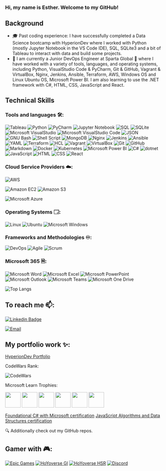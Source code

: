 ### Hi, my name is Esther. Welcome to my GitHub!

<!--
**EstherSlabbert/EstherSlabbert** is a ✨ _special_ ✨ repository because its `README.md` (this file) appears on your GitHub profile.

Here are some ideas to get you started:

- 🔭 I’m currently working on ...
- 🌱 I’m currently learning ...
- 👯 I’m looking to collaborate on ...
- 🤔 I’m looking for help with ...
- 💬 Ask me about ...
- 📫 How to reach me: ...
- 😄 Pronouns: ...
- ⚡ Fun fact: ...
-->
## Background

- 🎓 Past coding experience: I have successfully completed a Data Science bootcamp with HyperionDev where I worked with Python (mostly Jupyter Notebook in the VS Code IDE), SQL, SQLite3 and a bit of Tableau to interact with data and build some projects.
- 🌱 I am currently a Junior DevOps Engineer at Sparta Global 🏢 where I have worked with a variety of tools, languages, and operating systems, including Python, VisualStudio Code & PyCharm, Git & GitHub, Vagrant & VirtualBox, Nginx, Jenkins, Ansible, Terraform, AWS, Windows OS and Linux Ubuntu OS, Microsoft Power BI. I am also learning to use the .NET framework with C#, HTML, CSS, JavaScript and React.

<!-- ![GitHub Stats](https://github-readme-stats.vercel.app/api?username=EstherSlabbert&theme=blue-green) -->

<!-- Currently learning with:

![Udemy](https://img.shields.io/badge/Udemy-A435F0?style=flat&logo=Udemy&logoColor=white)
![YouTube](https://img.shields.io/badge/YouTube-%23FF0000.svg?style=for-the-badge&logo=YouTube&logoColor=white)-->

## Technical Skills

### Tools and languages 🛠️:

![Tableau](https://img.shields.io/badge/-Tableau-0D47A1?style=flat&logo=Tableau&logoColor=FFA000)
![Python](https://img.shields.io/badge/-Python-306998?style=flat&logo=python&logoColor=FFD43B)
![PyCharm](https://img.shields.io/badge/PyCharm-143?style=flat&logo=pycharm&logoColor=black&color=black&labelColor=green)
![Jupyter Notebook](https://img.shields.io/badge/-JupyterNotebook-5C2D91?style=flat&logo=jupyter&logoColor=orange) 
![SQL](https://img.shields.io/badge/-MySQL-00758F?style=flat&logo=MySQL&logoColor=F29111) 
![SQLite](https://img.shields.io/badge/SQLite-07405E?style=flat&logo=sqlite&logoColor=white) 
![Microsoft VisualStudio](https://img.shields.io/badge/-Visual%20Studio-52207D?style=flat&logo=Visual%20Studio&logoColor=white) 
![Microsoft VisualStudio Code](https://img.shields.io/badge/-Visual%20Studio%20Code-252526?style=flat&logo=Visual%20Studio%20Code&logoColor=0098FF) 
![JSON](https://img.shields.io/badge/-JSON-darkblue?style=flat&logo=json&logoColor=blue)
![GNU Bash](https://img.shields.io/badge/Bash-4DA925?logo=gnubash&logoColor=444445&style=flat)
![Shell Script](https://img.shields.io/badge/Shell_script-%23121011.svg?style=flat&logo=gnu-bash&logoColor=white)
![MongoDB](https://img.shields.io/badge/-MongoDB-E8E7D5?style=flat&logo=MONGODB&logoColor=3FA037)
![Nginx](https://img.shields.io/badge/Nginx-43A047?logo=nginx&logoColor=fff&style=flat)
![Jenkins](https://img.shields.io/badge/-Jenkins-d24939?style=flat&logo=Jenkins&logoColor=f7f1da) 
![Ansible](https://img.shields.io/badge/-Ansible-EE0000?style=flat&logo=Ansible&logoColor=white) 
![YAML](https://img.shields.io/badge/-YAML-grey?style=flat&logo=yaml&logoColor=red) 
![Terraform](https://img.shields.io/badge/-Terraform-7B42BC?style=flat&logo=Terraform&logoColor=white) 
![HCL](https://img.shields.io/badge/-HashiCorp%20Configuration%20Language-darkblue?style=flat&logo=hcl&logoColor=lightblue) 
![Vagrant](https://img.shields.io/badge/-Vagrant-1868F2?style=flat&logo=Vagrant&logoColor=white) 
![VirtualBox](https://img.shields.io/badge/-VirtualBox-2E3156?style=flat&logo=virtualbox&logoColor=white)
![Git](https://img.shields.io/badge/-Git-F05032?style=flat&logo=Git&logoColor=white) 
![GitHub](https://img.shields.io/badge/GitHub-100000?style=flat&logo=github&logoColor=white) 
![Markdown](https://img.shields.io/badge/Markdown-005073?flat&logo=markdown&logoColor=e8702a) 
![Docker](https://img.shields.io/badge/-Docker-0db7ed?style=flat&logo=Docker&logoColor=white) 
![Kubernetes](https://img.shields.io/badge/-Kubernetes-3970e4?style=flat&logo=Kubernetes&logoColor=white) 
![Microsoft Power BI](https://img.shields.io/badge/Power_BI-118DFF.svg?style=flat&logo=powerbi&logoColor=#ECC846)
![C#](https://img.shields.io/badge/-CSharp-A179DC?style=flat&logo=Csharp&logoColor=684D95)
![dotnet](https://img.shields.io/badge/-.NET-E4DCF0?style=flat&logo=dotnet&logoColor=512bd4)
![JavaScript](https://img.shields.io/badge/JavaScript-%23323330.svg?style=flat&logo=javascript&logoColor=%23F7DF1E)
![HTML](https://img.shields.io/badge/HTML-fff?style=flat&logo=html5&logoColor=%e34c26)
![CSS](https://img.shields.io/badge/CSS-264de4?style=flat&logo=css3&logoColor=%fff)
![React](https://img.shields.io/badge/React-white?style=flat&logo=react&logoColor=61dbfb)
<!-- ![Apache Kafka](https://img.shields.io/badge/-Apache%20Kafka-D22128?style=flat&logo=ApacheKafka&logoColor=black)
![PowerShell](https://img.shields.io/badge/PowerShell-%235391FE.svg?style=for-the-badge&logo=powershell&logoColor=white)
![Trello](https://img.shields.io/badge/Trello-%23026AA7.svg?style=for-the-badge&logo=Trello&logoColor=white)
![Windows Terminal](https://img.shields.io/badge/Windows%20Terminal-%234D4D4D.svg?style=for-the-badge&logo=windows-terminal&logoColor=white)

Libraries:
![Matplotlib](https://img.shields.io/badge/Matplotlib-%23ffffff.svg?style=for-the-badge&logo=Matplotlib&logoColor=black)
![NumPy](https://img.shields.io/badge/numpy-%23013243.svg?style=for-the-badge&logo=numpy&logoColor=white)
![Pandas](https://img.shields.io/badge/pandas-%23150458.svg?style=for-the-badge&logo=pandas&logoColor=white)
![scikit-learn](https://img.shields.io/badge/scikit--learn-%23F7931E.svg?style=for-the-badge&logo=scikit-learn&logoColor=white)-->

### Cloud Service Providers ☁️:

![AWS](https://img.shields.io/badge/-Amazon%20Web%20Services-232F3E?style=flat&logo=Amazon%20AWS&logoColor=FF9900) 

![Amazon EC2](https://img.shields.io/badge/Amazon%20EC2-F90?logo=amazonec2&logoColor=fff&style=flat)
![Amazon S3](https://img.shields.io/badge/Amazon%20S3-569A31?logo=amazons3&logoColor=fff&style=flat)

![Microsoft Azure](https://img.shields.io/badge/-Microsoft%20Azure-ebebeb?style=flat&logo=microsoft%20azure&logoColor=2b88d8)

### Operating Systems 🗔:

![Linux](https://img.shields.io/badge/-Linux-FCC624?style=flat&logo=Linux&logoColor=black)
![Ubuntu](https://img.shields.io/badge/-Ubuntu-E95420?style=flat&logo=Ubuntu&logoColor=white)
![Microsoft Windows](https://img.shields.io/badge/-Microsoft%20Windows-6264A7?style=flat&logo=Windows&logoColor=microsoft-windows)

### Frameworks and Methodologies ♾️:

![DevOps](https://img.shields.io/badge/-DevOps-2496ED?style=flat&logo=scrum&logoColor=white)
![Agile](https://img.shields.io/badge/-Agile-2496ED?style=flat&logo=agile&logoColor=white)
![Scrum](https://img.shields.io/badge/-Scrum-2496ED?style=flat&logo=scrum&logoColor=white)

### Microsoft 365 🗎:

![Microsoft Word](https://img.shields.io/badge/-Microsoft%20Word-164ead?style=flat&logo=microsoft%20word)
![Microsoft Excel](https://img.shields.io/badge/-Microsoft%20Excel-026f39?style=flat&logo=microsoft%20excel)
![Microsoft PowerPoint](https://img.shields.io/badge/-Microsoft%20PowerPoint-b9361a?style=flat&logo=microsoft%20powerpoint)
![Microsoft Outlook](https://img.shields.io/badge/Microsoft%20Outlook-0078D4?logo=microsoftoutlook&logoColor=fff&style=flat)
![Microsoft Teams](https://img.shields.io/badge/-Microsoft%20Teams-6264A7?style=flat&logo=Microsoft%20Teams&logoColor=white)
![Microsoft One Drive](https://img.shields.io/badge/-Microsoft%20OneDrive-0078D4?style=flat&logo=Microsoft%20OneDrive&logoColor=white)

![Top Langs](https://github-readme-stats.vercel.app/api/top-langs/?username=EstherSlabbert&size_weight=0.5&count_weight=0.5&layout=compact)

## To reach me 📫:

[![Linkedin Badge](https://img.shields.io/badge/-LinkedIn-blue?style=flat&logo=LinkedIn&logoColor=white)](https://www.linkedin.com/in/esther-slabbert-b7a027255/)

[![Email](https://img.shields.io/badge/-Email-EE0001?style=flat&logo=Gmail&logoColor=white)](mailto:super.ejs@gmail.com)

<!--
![Indeed](https://img.shields.io/badge/indeed-003A9B?style=for-the-badge&logo=indeed&logoColor=white)
![Facebook](https://img.shields.io/badge/Facebook-%231877F2.svg?style=for-the-badge&logo=Facebook&logoColor=white)
![Instagram](https://img.shields.io/badge/Instagram-%23E4405F.svg?style=for-the-badge&logo=Instagram&logoColor=white)
![Messenger](https://img.shields.io/badge/Messenger-00B2FF?style=for-the-badge&logo=messenger&logoColor=white)
![Pinterest](https://img.shields.io/badge/Pinterest-%23E60023.svg?style=for-the-badge&logo=Pinterest&logoColor=white)
![Reddit](https://img.shields.io/badge/Reddit-FF4500?style=for-the-badge&logo=reddit&logoColor=white)
![Telegram](https://img.shields.io/badge/Telegram-2CA5E0?style=for-the-badge&logo=telegram&logoColor=white)
![WhatsApp](https://img.shields.io/badge/WhatsApp-25D366?style=for-the-badge&logo=whatsapp&logoColor=white)
![Zoom](https://img.shields.io/badge/Zoom-2D8CFF?style=for-the-badge&logo=zoom&logoColor=white)
-->

## My portfolio work ✨:

[HyperionDev Portfolio](https://www.hyperiondev.com/portfolio/109716/)

CodeWars Rank:

![CodeWars](https://www.codewars.com/users/Winnowrook/badges/micro)

Microsoft Learn Trophies:

[<img src = 'https://learn.microsoft.com/en-us/training/achievements/get-started-c-sharp-part-1.svg' width=50 height=50>](https://learn.microsoft.com/api/achievements/share/en-us/EstherSlabbert-4860/3XZVRCZH?sharingId=81D80CA845E0250C)
[<img src = 'https://learn.microsoft.com/en-us/training/achievements/get-started-c-sharp-part-2.svg' width=50 height=50>](https://learn.microsoft.com/api/achievements/share/en-us/EstherSlabbert-4860/8RMXE5RW?sharingId=81D80CA845E0250C)
[<img src = 'https://learn.microsoft.com/en-us/training/achievements/add-logic-c-sharp-console-applications.svg' width=50 height=50>](https://learn.microsoft.com/api/achievements/share/en-us/EstherSlabbert-4860/QDGNFWKE?sharingId=81D80CA845E0250C)
[<img src ='https://learn.microsoft.com/en-us/training/achievements/csharp-data.svg' width=50 height=50>](https://learn.microsoft.com/api/achievements/share/en-us/EstherSlabbert-4860/WAPA3AZN?sharingId=81D80CA845E0250C)
[<img src = 'https://learn.microsoft.com/en-us/training/achievements/get-started-c-sharp-part-5.svg' width=50 height=50>](https://learn.microsoft.com/api/achievements/share/en-us/EstherSlabbert-4860/K5HUMTWB?sharingId=81D80CA845E0250C)
[<img src = 'https://learn.microsoft.com/en-us/training/achievements/debug-c-sharp-console-applications.svg' width=50 height=50>](https://learn.microsoft.com/api/achievements/share/en-us/EstherSlabbert-4860/AQTLAQ27?sharingId=81D80CA845E0250C)

[Foundational C# with Microsoft certification](https://www.freecodecamp.org/certification/fcc41b87696-8f40-434b-9afd-7e5996627dcf/foundational-c-sharp-with-microsoft)
[JavaScript Algorithms and Data Structures certification](https://www.freecodecamp.org/certification/fcc41b87696-8f40-434b-9afd-7e5996627dcf/javascript-algorithms-and-data-structures)

🔍 Additionally check out my GitHub repos.

## Gamer with 🎮:

<!-- Gamer user name: Winnowrook -->
[![Epic Games](https://img.shields.io/badge/Epic%20Games-Fortnite-313131?style=flat&logo=EpicGames&logoColor=white)](https://www.epicgames.com/site/en-US/home)
[![HoYoverse GI](https://img.shields.io/badge/HoYoverse-Genshin%20Impact-2496ED?style=flat&logo=hoyoverse&logoColor=pink)](https://www.hoyoverse.com/en-us/) 
[![HoYoverse HSR](https://img.shields.io/badge/HoYoverse-Honkai:%20Star%20Rail-2496ED?style=flat&logo=hoyoverse&logoColor=pink)](https://www.hoyoverse.com/en-us/)
[![Discord](https://img.shields.io/badge/Discord-7289DA?style=flat&logo=discord&logoColor=white)](https://discord.com)
